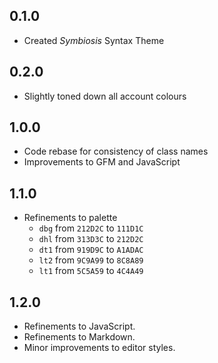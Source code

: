 ## 0.1.0
- Created *Symbiosis* Syntax Theme

## 0.2.0
- Slightly toned down all account colours

## 1.0.0
- Code rebase for consistency of class names
- Improvements to GFM and JavaScript

## 1.1.0
- Refinements to palette
  - `dbg` from `212D2C` to `111D1C`
  - `dhl` from `313D3C` to `212D2C`
  - `dt1` from `919D9C` to `A1ADAC`
  - `lt2` from `9C9A99` to `8C8A89`
  - `lt1` from `5C5A59` to `4C4A49`

## 1.2.0
- Refinements to JavaScript.
- Refinements to Markdown.
- Minor improvements to editor styles.
